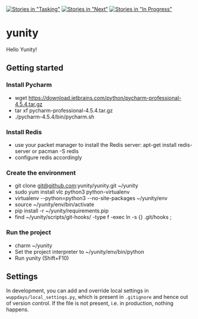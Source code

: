 [![Stories in "Tasking"](https://badge.waffle.io/yunity/yunity.png?label=%5Bkanban%5D%20tasking&title=Tasking)](https://waffle.io/yunity/yunity)
[![Stories in "Next"](https://badge.waffle.io/yunity/yunity.png?label=%5Bkanban%5D%20next&title=Next)](https://waffle.io/yunity/yunity)
[![Stories in "In Progress"](https://badge.waffle.io/yunity/yunity.png?label=%5Bkanban%5D%20in-progress&title=In%20Progress)](https://waffle.io/yunity/yunity)

# yunity
Hello Yunity!

## Getting started

### Install Pycharm
- wget https://download.jetbrains.com/python/pycharm-professional-4.5.4.tar.gz
- tar xf pycharm-professional-4.5.4.tar.gz
- ./pycharm-4.5.4/bin/pycharm.sh

### Install Redis
- use your packet manager to install the Redis server: apt-get install redis-server or pacman -S redis
- configure redis accordingly

### Create the environment
- git clone git@github.com:yunity/yunity.git ~/yunity
- sudo yum install vlc python3 python-virtualenv
- virtualenv --python=python3 --no-site-packages ~/yunity/env
- source ~/yunity/env/bin/activate
- pip install -r ~/yunity/requirements.pip
- find ~/yunity/scripts/git-hooks/ -type f -exec ln -s {} .git/hooks \;

### Run the project
- charm ~/yunity
- Set the project interpreter to ~/yunity/env/bin/python
- Run yunity (Shift+F10)

## Settings

In development, you can add and override local settings in
`wuppdays/local_settings.py`, which is present in `.gitignore` and hence out of
version control. If the file is not present, i.e. in production, nothing
happens.
